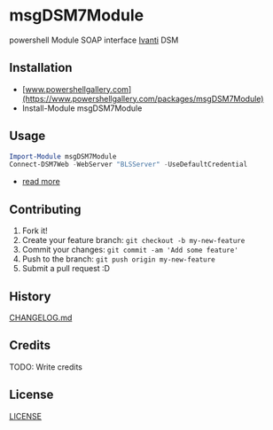 # msgDSM7Module

powershell Module SOAP interface [Ivanti](https://www.ivanti.com) DSM

## Installation

* [www.powershellgallery.com](https://www.powershellgallery.com/packages/msgDSM7Module)
* Install-Module msgDSM7Module

## Usage

```powershell
Import-Module msgDSM7Module
Connect-DSM7Web -WebServer "BLSServer" -UseDefaultCredential
```

* [read more](https://github.com/uwefranke/msgDSM7Module/blob/master/docs/about_msgDSM7Module.md)

## Contributing

1. Fork it!
2. Create your feature branch: `git checkout -b my-new-feature`
3. Commit your changes: `git commit -am 'Add some feature'`
4. Push to the branch: `git push origin my-new-feature`
5. Submit a pull request :D

## History

[CHANGELOG.md](https://github.com/uwefranke/msgDSM7Module/blob/master/CHANGELOG.md)

## Credits

TODO: Write credits

## License

[LICENSE](https://github.com/uwefranke/msgDSM7Module/blob/master/LICENSE)

